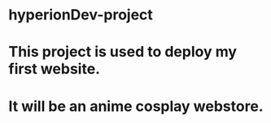 # hyperionDev-project
# This project is used to deploy my first website.
# It will be an anime cosplay webstore.

